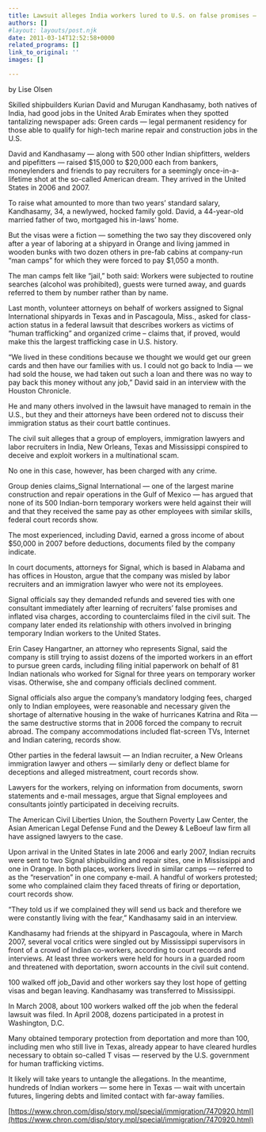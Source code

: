 ```yaml
---
title: Lawsuit alleges India workers lured to U.S. on false promises – Houston Chronicle
authors: []
#layout: layouts/post.njk
date: 2011-03-14T12:52:58+0000
related_programs: []
link_to_original: ''
images: []

---
```

by Lise Olsen

Skilled shipbuilders Kurian David and Murugan Kandhasamy, both natives of India, had good jobs in the United Arab Emirates when they spotted tantalizing newspaper ads: Green cards — legal permanent residency for those able to qualify for high-tech marine repair and construction jobs in the U.S.

David and Kandhasamy — along with 500 other Indian shipfitters, welders and pipefitters — raised $15,000 to $20,000 each from bankers, moneylenders and friends to pay recruiters for a seemingly once-in-a-lifetime shot at the so-called American dream. They arrived in the United States in 2006 and 2007.

To raise what amounted to more than two years’ standard salary, Kandhasamy, 34, a newlywed, hocked family gold. David, a 44-year-old married father of two, mortgaged his in-laws’ home.

But the visas were a fiction — something the two say they discovered only after a year of laboring at a shipyard in Orange and living jammed in wooden bunks with two dozen others in pre-fab cabins at company-run “man camps” for which they were forced to pay $1,050 a month.

The man camps felt like “jail,” both said: Workers were subjected to routine searches (alcohol was prohibited), guests were turned away, and guards referred to them by number rather than by name.

Last month, volunteer attorneys on behalf of workers assigned to Signal International shipyards in Texas and in Pascagoula, Miss., asked for class-action status in a federal lawsuit that describes workers as victims of “human trafficking” and organized crime – claims that, if proved, would make this the largest trafficking case in U.S. history.

“We lived in these conditions because we thought we would get our green cards and then have our families with us. I could not go back to India — we had sold the house, we had taken out such a loan and there was no way to pay back this money without any job,” David said in an interview with the Houston Chronicle.

He and many others involved in the lawsuit have managed to remain in the U.S., but they and their attorneys have been ordered not to discuss their immigration status as their court battle continues.

The civil suit alleges that a group of employers, immigration lawyers and labor recruiters in India, New Orleans, Texas and Mississippi conspired to deceive and exploit workers in a multinational scam.

No one in this case, however, has been charged with any crime.

Group denies claims_Signal International — one of the largest marine construction and repair operations in the Gulf of Mexico — has argued that none of its 500 Indian-born temporary workers were held against their will and that they received the same pay as other employees with similar skills, federal court records show.

The most experienced, including David, earned a gross income of about $50,000 in 2007 before deductions, documents filed by the company indicate.

In court documents, attorneys for Signal, which is based in Alabama and has offices in Houston, argue that the company was misled by labor recruiters and an immigration lawyer who were not its employees.

Signal officials say they demanded refunds and severed ties with one consultant immediately after learning of recruiters’ false promises and inflated visa charges, according to counterclaims filed in the civil suit. The company later ended its relationship with others involved in bringing temporary Indian workers to the United States.

Erin Casey Hangartner, an attorney who represents Signal, said the company is still trying to assist dozens of the imported workers in an effort to pursue green cards, including filing initial paperwork on behalf of 81 Indian nationals who worked for Signal for three years on temporary worker visas. Otherwise, she and company officials declined comment.

Signal officials also argue the company’s mandatory lodging fees, charged only to Indian employees, were reasonable and necessary given the shortage of alternative housing in the wake of hurricanes Katrina and Rita — the same destructive storms that in 2006 forced the company to recruit abroad. The company accommodations included flat-screen TVs, Internet and Indian catering, records show.

Other parties in the federal lawsuit — an Indian recruiter, a New Orleans immigration lawyer and others — similarly deny or deflect blame for deceptions and alleged mistreatment, court records show.

Lawyers for the workers, relying on information from documents, sworn statements and e-mail messages, argue that Signal employees and consultants jointly participated in deceiving recruits.

The American Civil Liberties Union, the Southern Poverty Law Center, the Asian American Legal Defense Fund and the Dewey & LeBoeuf law firm all have assigned lawyers to the case.

Upon arrival in the United States in late 2006 and early 2007, Indian recruits were sent to two Signal shipbuilding and repair sites, one in Mississippi and one in Orange. In both places, workers lived in similar camps — referred to as the “reservation” in one company e-mail. A handful of workers protested; some who complained claim they faced threats of firing or deportation, court records show.

“They told us if we complained they will send us back and therefore we were constantly living with the fear,” Kandhasamy said in an interview.

Kandhasamy had friends at the shipyard in Pascagoula, where in March 2007, several vocal critics were singled out by Mississippi supervisors in front of a crowd of Indian co-workers, according to court records and interviews. At least three workers were held for hours in a guarded room and threatened with deportation, sworn accounts in the civil suit contend.

100 walked off job_David and other workers say they lost hope of getting visas and began leaving. Kandhasamy was transferred to Mississippi.

In March 2008, about 100 workers walked off the job when the federal lawsuit was filed. In April 2008, dozens participated in a protest in Washington, D.C.

Many obtained temporary protection from deportation and more than 100, including men who still live in Texas, already appear to have cleared hurdles necessary to obtain so-called T visas — reserved by the U.S. government for human trafficking victims.

It likely will take years to untangle the allegations. In the meantime, hundreds of Indian workers — some here in Texas — wait with uncertain futures, lingering debts and limited contact with far-away families.

[https://www.chron.com/disp/story.mpl/special/immigration/7470920.html](https://www.chron.com/disp/story.mpl/special/immigration/7470920.html)